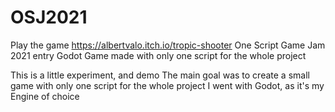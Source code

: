# OSJ2021
Play the game
https://albertvalo.itch.io/tropic-shooter
One Script Game Jam 2021 entry
Godot Game made with only one script for the whole project

This is a little experiment, and demo
The main goal was to create a small game with only one script for the whole project
I went with Godot, as it's my Engine of choice

